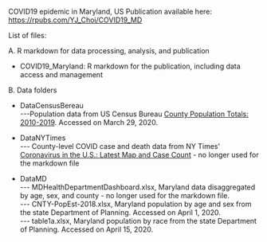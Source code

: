 COVID19 epidemic in Maryland, US
Publication available here: https://rpubs.com/YJ_Choi/COVID19_MD

List of files:

A. R markdown for data processing, analysis, and publication
- COVID19_Maryland: R markdown for the publication, including data access and management 

B. Data folders
- DataCensusBereau   
---Population data from US Census Bureau [County Population Totals: 2010-2019](https://www.census.gov/data/tables/time-series/demo/popest/2010s-counties-total.html#par_textimage). Accessed on March 29, 2020.   

- DataNYTimes   
--- County-level COVID case and death data from NY Times' [Coronavirus in the U.S.: Latest Map and Case Count](https://github.com/nytimes/covid-19-data) - no longer used for the markdown file 

- DataMD  
--- MDHealthDepartmentDashboard.xlsx, Maryland data disaggregated by age, sex, and county - no longer used for the markdown file.     
--- CNTY-PopEst-2018.xlsx, Maryland population by age and sex from the state Department of Planning. Accessed on April 1, 2020.        
--- table1a.xlsx, Maryland population by race from the state Department of Planning. Accessed on April 15, 2020.   
